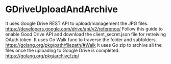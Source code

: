 # GDriveUploadAndArchive
It uses Google Drive REST API to upload/management the JPG files. https://developers.google.com/drive/api/v2/reference/ 
Follow this guide to enable Good Drive API and download the client_secret.json file for retreiving OAuth token.
It uses Go Walk func to traverse the folder and subfolders. https://golang.org/pkg/path/filepath/#Walk 
It uses Go zip to archive all the files once the uploading to Google Drive is completed. https://golang.org/pkg/archive/zip/ 

